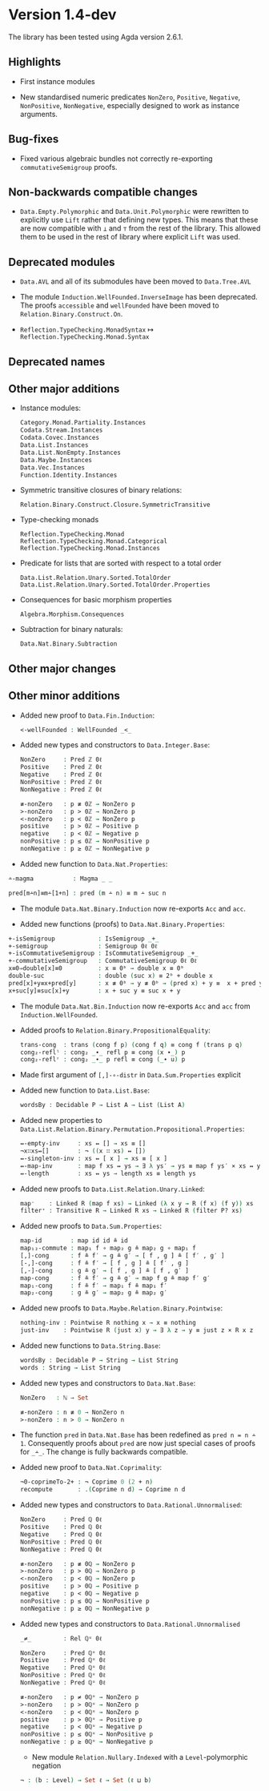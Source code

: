 Version 1.4-dev
===============

The library has been tested using Agda version 2.6.1.

Highlights
----------

* First instance modules

* New standardised numeric predicates `NonZero`, `Positive`, `Negative`,
  `NonPositive`, `NonNegative`, especially designed to work as instance
  arguments.

Bug-fixes
---------

* Fixed various algebraic bundles not correctly re-exporting
  `commutativeSemigroup` proofs.

Non-backwards compatible changes
--------------------------------

* `Data.Empty.Polymorphic` and `Data.Unit.Polymorphic` were rewritten
  to explicitly use `Lift` rather that defining new types. This means
  that these are now compatible with `⊥` and `⊤` from the rest of the
  library. This allowed them to be used in the rest of library where
  explicit `Lift` was used.

Deprecated modules
------------------

* `Data.AVL` and all of its submodules have been moved to `Data.Tree.AVL`

* The module `Induction.WellFounded.InverseImage` has been deprecated. The proofs
  `accessible` and `wellFounded` have been moved to `Relation.Binary.Construct.On`.

* `Reflection.TypeChecking.MonadSyntax` ↦ `Reflection.TypeChecking.Monad.Syntax`

Deprecated names
----------------


Other major additions
---------------------

* Instance modules:
  ```agda
  Category.Monad.Partiality.Instances
  Codata.Stream.Instances
  Codata.Covec.Instances
  Data.List.Instances
  Data.List.NonEmpty.Instances
  Data.Maybe.Instances
  Data.Vec.Instances
  Function.Identity.Instances
  ```

* Symmetric transitive closures of binary relations:
  ```
  Relation.Binary.Construct.Closure.SymmetricTransitive
  ```

* Type-checking monads
  ```
  Reflection.TypeChecking.Monad
  Reflection.TypeChecking.Monad.Categorical
  Reflection.TypeChecking.Monad.Instances
  ```

* Predicate for lists that are sorted with respect to a total order
  ```
  Data.List.Relation.Unary.Sorted.TotalOrder
  Data.List.Relation.Unary.Sorted.TotalOrder.Properties
  ```

* Consequences for basic morphism properties
  ```
  Algebra.Morphism.Consequences
  ```

* Subtraction for binary naturals:
  ```
  Data.Nat.Binary.Subtraction
  ```

Other major changes
-------------------


Other minor additions
---------------------

* Added new proof to `Data.Fin.Induction`:
  ```agda
  <-wellFounded : WellFounded _<_
  ```

* Added new types and constructors to `Data.Integer.Base`:
  ```agda
  NonZero     : Pred ℤ 0ℓ
  Positive    : Pred ℤ 0ℓ
  Negative    : Pred ℤ 0ℓ
  NonPositive : Pred ℤ 0ℓ
  NonNegative : Pred ℤ 0ℓ

  ≢-nonZero   : p ≢ 0ℤ → NonZero p
  >-nonZero   : p > 0ℤ → NonZero p
  <-nonZero   : p < 0ℤ → NonZero p
  positive    : p > 0ℤ → Positive p
  negative    : p < 0ℤ → Negative p
  nonPositive : p ≤ 0ℤ → NonPositive p
  nonNegative : p ≥ 0ℤ → NonNegative p
  ```

* Added new function to `Data.Nat.Properties`:
 ```agda
 ∸-magma           : Magma _ _

 pred[m∸n]≡m∸[1+n] : pred (m ∸ n) ≡ m ∸ suc n
 ```

* The module `Data.Nat.Binary.Induction` now re-exports `Acc` and `acc`.

* Added new functions (proofs) to `Data.Nat.Binary.Properties`:
 ```agda
 +-isSemigroup            : IsSemigroup _+_
 +-semigroup              : Semigroup 0ℓ 0ℓ
 +-isCommutativeSemigroup : IsCommutativeSemigroup _+_
 +-commutativeSemigroup   : CommutativeSemigroup 0ℓ 0ℓ
 x≡0⇒double[x]≡0          : x ≡ 0ᵇ → double x ≡ 0ᵇ
 double-suc               : double (suc x) ≡ 2ᵇ + double x
 pred[x]+y≡x+pred[y]      : x ≢ 0ᵇ → y ≢ 0ᵇ → (pred x) + y ≡  x + pred y
 x+suc[y]≡suc[x]+y        : x + suc y ≡ suc x + y
 ```

* The module `Data.Nat.Bin.Induction` now re-exports `Acc` and `acc` from `Induction.WellFounded`.

* Added proofs to `Relation.Binary.PropositionalEquality`:
  ```agda
  trans-cong  : trans (cong f p) (cong f q) ≡ cong f (trans p q)
  cong₂-reflˡ : cong₂ _∙_ refl p ≡ cong (x ∙_) p
  cong₂-reflʳ : cong₂ _∙_ p refl ≡ cong (_∙ u) p
  ```

* Made first argument of `[,]-∘-distr` in `Data.Sum.Properties` explicit

* Added new function to `Data.List.Base`:
  ```agda
  wordsBy : Decidable P → List A → List (List A)
  ```

* Added new properties to ` Data.List.Relation.Binary.Permutation.Propositional.Properties`:
  ```agda
  ↭-empty-inv     : xs ↭ [] → xs ≡ []
  ¬x∷xs↭[]        : ¬ ((x ∷ xs) ↭ [])
  ↭-singleton-inv : xs ↭ [ x ] → xs ≡ [ x ]
  ↭-map-inv       : map f xs ↭ ys → ∃ λ ys′ → ys ≡ map f ys′ × xs ↭ ys′
  ↭-length        : xs ↭ ys → length xs ≡ length ys
  ```

* Added new proofs to `Data.List.Relation.Unary.Linked`:
  ```agda
  map⁻    : Linked R (map f xs) → Linked (λ x y → R (f x) (f y)) xs
  filter⁺ : Transitive R → Linked R xs → Linked R (filter P? xs)
  ```

* Added new proofs to `Data.Sum.Properties`:
  ```agda
  map-id        : map id id ≗ id
  map₁₂-commute : map₁ f ∘ map₂ g ≗ map₂ g ∘ map₁ f
  [,]-cong      : f ≗ f′ → g ≗ g′ → [ f , g ] ≗ [ f′ , g′ ]
  [-,]-cong     : f ≗ f′ → [ f , g ] ≗ [ f′ , g ]
  [,-]-cong     : g ≗ g′ → [ f , g ] ≗ [ f , g′ ]
  map-cong      : f ≗ f′ → g ≗ g′ → map f g ≗ map f′ g′
  map₁-cong     : f ≗ f′ → map₁ f ≗ map₁ f′
  map₂-cong     : g ≗ g′ → map₂ g ≗ map₂ g′
  ```

* Added new proofs to `Data.Maybe.Relation.Binary.Pointwise`:
  ```agda
  nothing-inv : Pointwise R nothing x → x ≡ nothing
  just-inv    : Pointwise R (just x) y → ∃ λ z → y ≡ just z × R x z
  ```

* Added new functions to `Data.String.Base`:
  ```agda
  wordsBy : Decidable P → String → List String
  words : String → List String
  ```

* Added new types and constructors to `Data.Nat.Base`:
  ```agda
  NonZero   : ℕ → Set

  ≢-nonZero : n ≢ 0 → NonZero n
  >-nonZero : n > 0 → NonZero n
  ```

* The function `pred` in `Data.Nat.Base` has been redefined as `pred n = n ∸ 1`.
  Consequently proofs about `pred` are now just special cases of proofs for `_∸_`.
  The change is fully backwards compatible.

* Added new proof to `Data.Nat.Coprimality`:
  ```agda
  ¬0-coprimeTo-2+ : ¬ Coprime 0 (2 + n)
  recompute       : .(Coprime n d) → Coprime n d
  ```

* Added new types and constructors to `Data.Rational.Unnormalised`:
  ```agda
  NonZero     : Pred ℚ 0ℓ
  Positive    : Pred ℚ 0ℓ
  Negative    : Pred ℚ 0ℓ
  NonPositive : Pred ℚ 0ℓ
  NonNegative : Pred ℚ 0ℓ

  ≢-nonZero   : p ≢ 0ℚ → NonZero p
  >-nonZero   : p > 0ℚ → NonZero p
  <-nonZero   : p < 0ℚ → NonZero p
  positive    : p > 0ℚ → Positive p
  negative    : p < 0ℚ → Negative p
  nonPositive : p ≤ 0ℚ → NonPositive p
  nonNegative : p ≥ 0ℚ → NonNegative p
  ```

* Added new types and constructors to `Data.Rational.Unnormalised`
  ```agda
  _≠_         : Rel ℚᵘ 0ℓ

  NonZero     : Pred ℚᵘ 0ℓ
  Positive    : Pred ℚᵘ 0ℓ
  Negative    : Pred ℚᵘ 0ℓ
  NonPositive : Pred ℚᵘ 0ℓ
  NonNegative : Pred ℚᵘ 0ℓ

  ≢-nonZero   : p ≠ 0ℚᵘ → NonZero p
  >-nonZero   : p > 0ℚᵘ → NonZero p
  <-nonZero   : p < 0ℚᵘ → NonZero p
  positive    : p > 0ℚᵘ → Positive p
  negative    : p < 0ℚᵘ → Negative p
  nonPositive : p ≤ 0ℚᵘ → NonPositive p
  nonNegative : p ≥ 0ℚᵘ → NonNegative p
  ```
  * New module `Relation.Nullary.Indexed` with a `Level`-polymorphic negation
  ```agda
  ¬ : (b : Level) → Set ℓ → Set (ℓ ⊔ b)
  ```
